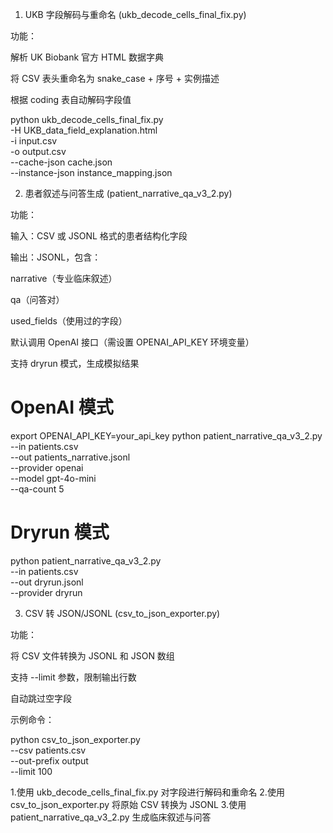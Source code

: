 1. UKB 字段解码与重命名 (ukb_decode_cells_final_fix.py)

功能：

解析 UK Biobank 官方 HTML 数据字典

将 CSV 表头重命名为 snake_case + 序号 + 实例描述

根据 coding 表自动解码字段值

python ukb_decode_cells_final_fix.py \
  -H UKB_data_field_explanation.html \
  -i input.csv \
  -o output.csv \
  --cache-json cache.json \
  --instance-json instance_mapping.json

2. 患者叙述与问答生成 (patient_narrative_qa_v3_2.py)

功能：

输入：CSV 或 JSONL 格式的患者结构化字段

输出：JSONL，包含：

narrative（专业临床叙述）

qa（问答对）

used_fields（使用过的字段）

默认调用 OpenAI 接口（需设置 OPENAI_API_KEY 环境变量）

支持 dryrun 模式，生成模拟结果

# OpenAI 模式
export OPENAI_API_KEY=your_api_key
python patient_narrative_qa_v3_2.py \
  --in patients.csv \
  --out patients_narrative.jsonl \
  --provider openai \
  --model gpt-4o-mini \
  --qa-count 5

# Dryrun 模式
python patient_narrative_qa_v3_2.py \
  --in patients.csv \
  --out dryrun.jsonl \
  --provider dryrun

3. CSV 转 JSON/JSONL (csv_to_json_exporter.py)

功能：

将 CSV 文件转换为 JSONL 和 JSON 数组

支持 --limit 参数，限制输出行数

自动跳过空字段

示例命令：

python csv_to_json_exporter.py \
  --csv patients.csv \
  --out-prefix output \
  --limit 100

1.使用 ukb_decode_cells_final_fix.py 对字段进行解码和重命名
2.使用 csv_to_json_exporter.py 将原始 CSV 转换为 JSONL
3.使用 patient_narrative_qa_v3_2.py 生成临床叙述与问答

